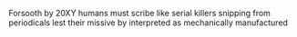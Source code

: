 Forsooth by 20XY humans must scribe like serial killers snipping from periodicals lest their missive by interpreted as mechanically manufactured

